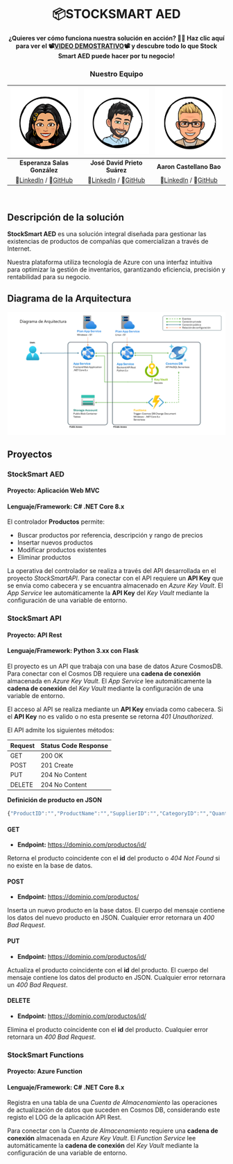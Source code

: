 <div align="center">

# 📦STOCKSMART AED

**¿Quieres ver cómo funciona nuestra solución en acción? 🚀✨ Haz clic aquí para ver el 📽️[VIDEO DEMOSTRATIVO](https://drive.google.com/file/d/1zTWGiYvgJjKeMF3oPAdpKPsfrV4QbMEA/view?usp=drivesdk)📽️ y descubre todo lo que Stock Smart AED puede hacer por tu negocio!**

</div>

<div align="center">

### Nuestro Equipo

|               ![Esperanza Salas González](./StockSmart/wwwroot/images/Esperanza.png)                |                   ![José David Prieto Suárez](./StockSmart/wwwroot/images/JDavid.png)                   |                 ![Aaron Castellano Bao](./StockSmart/wwwroot/images/Aaron.png)                 |
| :-------------------------------------------------------------------------------------------------: | :-----------------------------------------------------------------------------------------------------: | :--------------------------------------------------------------------------------------------: |
|                                    **Esperanza Salas González**                                     |                                      **José David Prieto Suárez**                                       |                                    **Aaron Castellano Bao**                                    |
| 🔗[LinkedIn](https://www.linkedin.com/in/esperanzasalasgon/) / 🐙[GitHub](https://github.com/ESG96) | 🔗[LinkedIn](https://www.linkedin.com/in/jdavidprietosuarez/) / 🐙[GitHub](https://github.com/IkonikJD) | 🔗[LinkedIn](https://www.linkedin.com/in/aaron-cb/) / 🐙[GitHub](https://github.com/AaronCas7) |

</div>
<br>

## Descripción de la solución

**StockSmart AED** es una solución integral diseñada para gestionar las existencias de productos de compañías que comercializan a través de Internet.

Nuestra plataforma utiliza tecnología de Azure con una interfaz intuitiva para optimizar la gestión de inventarios, garantizando eficiencia, precisión y rentabilidad para su negocio.

## Diagrama de la Arquitectura

![Diagrama de la Arquitectura](./media/diagrama.png)

## Proyectos

### StockSmart AED

#### **Proyecto:** Aplicación Web MVC

#### **Lenguaje/Framework:** C# .NET Core 8.x

El controlador **Productos** permite:

- Buscar productos por referencia, descripción y rango de precios
- Insertar nuevos productos
- Modificar productos existentes
- Eliminar productos

La operativa del controlador se realiza a través del API desarrollada en el proyecto _StockSmartAPI_. Para conectar con el API requiere un **API Key** que se envia como cabecera y se encuantra almacenado en _Azure Key Vault_. El _App Service_ lee automáticamente la **API Key** del _Key Vault_ mediante la configuración de una variable de entorno.

### StockSmart API

#### **Proyecto:** API Rest

#### **Lenguaje/Framework:** Python 3.xx con Flask

El proyecto es un API que trabaja con una base de datos Azure CosmosDB. Para conectar con el Cosmos DB requiere una **cadena de conexión** almacenada en _Azure Key Vault_. El _App Service_ lee automáticamente la **cadena de conexión** del _Key Vault_ mediante la configuración de una variable de entorno.

El acceso al API se realiza mediante un **API Key** enviada como cabecera. Si el **API Key** no es valido o no esta presente se retorna _401 Unauthorized_.

El API admite los siguientes métodos:

| Request | Status Code Response |
| ------- | -------------------- |
| GET     | 200 OK               |
| POST    | 201 Create           |
| PUT     | 204 No Content       |
| DELETE  | 204 No Content       |

**Definición de producto en JSON**

```javascript
{"ProductID":"","ProductName":"","SupplierID":"","CategoryID":"","QuantityPerUnit":"","UnitPrice":"","UnitsInStock":"","UnitsOnOrder":"","ReorderLevel":"","Discontinued":""}
```

#### GET

- **Endpoint:** https://dominio.com/productos/id/

Retorna el producto coincidente con el **id** del producto o _404 Not Found_ si no existe en la base de datos.

#### POST

- **Endpoint:** https://dominio.com/productos/

Inserta un nuevo producto en la base datos. El cuerpo del mensaje contiene los datos del nuevo producto en JSON. Cualquier error retornara un _400 Bad Request_.

#### PUT

- **Endpoint:** https://dominio.com/productos/id/

Actualiza el producto coincidente con el **id** del producto. El cuerpo del mensaje contiene los datos del producto en JSON. Cualquier error retornara un _400 Bad Request_.

#### DELETE

- **Endpoint:** https://dominio.com/productos/id/

Elimina el producto coincidente con el **id** del producto. Cualquier error retornara un _400 Bad Request_.

### StockSmart Functions

#### **Proyecto:** Azure Function

#### **Lenguaje/Framework:** C# .NET Core 8.x

Registra en una tabla de una _Cuenta de Almacenamiento_ las operaciones de actualización de datos que suceden en Cosmos DB, considerando este registo el LOG de la aplicación API Rest.

Para conectar con la _Cuenta de Almacenamiento_ requiere una **cadena de conexión** almacenada en _Azure Key Vault_. El _Function Service_ lee automáticamente la **cadena de conexión** del _Key Vault_ mediante la configuración de una variable de entorno.
